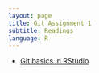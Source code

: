 ```yaml
---
layout: page
title: Git Assignment 1
subtitle: Readings
language: R
---
```


* [Git basics in RStudio](http://nicercode.github.io/git/rstudio.html)
